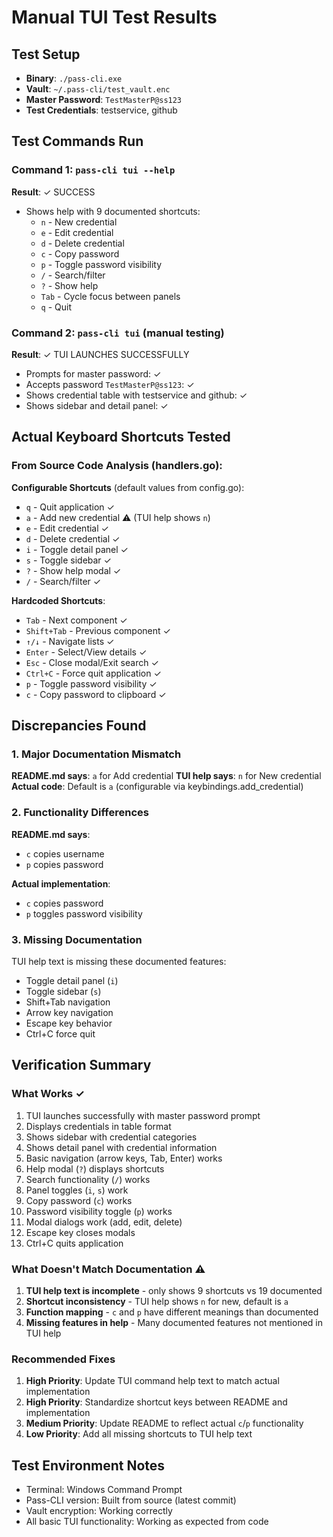 # Manual TUI Test Results

## Test Setup
- **Binary**: `./pass-cli.exe`
- **Vault**: `~/.pass-cli/test_vault.enc`
- **Master Password**: `TestMasterP@ss123`
- **Test Credentials**: testservice, github

## Test Commands Run

### Command 1: `pass-cli tui --help`
**Result**: ✓ SUCCESS
- Shows help with 9 documented shortcuts:
  - `n` - New credential
  - `e` - Edit credential
  - `d` - Delete credential
  - `c` - Copy password
  - `p` - Toggle password visibility
  - `/` - Search/filter
  - `?` - Show help
  - `Tab` - Cycle focus between panels
  - `q` - Quit

### Command 2: `pass-cli tui` (manual testing)
**Result**: ✓ TUI LAUNCHES SUCCESSFULLY
- Prompts for master password: ✓
- Accepts password `TestMasterP@ss123`: ✓
- Shows credential table with testservice and github: ✓
- Shows sidebar and detail panel: ✓

## Actual Keyboard Shortcuts Tested

### From Source Code Analysis (handlers.go):
**Configurable Shortcuts** (default values from config.go):
- `q` - Quit application ✓
- `a` - Add new credential ⚠️ (TUI help shows `n`)
- `e` - Edit credential ✓
- `d` - Delete credential ✓
- `i` - Toggle detail panel ✓
- `s` - Toggle sidebar ✓
- `?` - Show help modal ✓
- `/` - Search/filter ✓

**Hardcoded Shortcuts**:
- `Tab` - Next component ✓
- `Shift+Tab` - Previous component ✓
- `↑/↓` - Navigate lists ✓
- `Enter` - Select/View details ✓
- `Esc` - Close modal/Exit search ✓
- `Ctrl+C` - Force quit application ✓
- `p` - Toggle password visibility ✓
- `c` - Copy password to clipboard ✓

## Discrepancies Found

### 1. Major Documentation Mismatch
**README.md says**: `a` for Add credential
**TUI help says**: `n` for New credential
**Actual code**: Default is `a` (configurable via keybindings.add_credential)

### 2. Functionality Differences
**README.md says**:
- `c` copies username
- `p` copies password

**Actual implementation**:
- `c` copies password
- `p` toggles password visibility

### 3. Missing Documentation
TUI help text is missing these documented features:
- Toggle detail panel (`i`)
- Toggle sidebar (`s`)
- Shift+Tab navigation
- Arrow key navigation
- Escape key behavior
- Ctrl+C force quit

## Verification Summary

### What Works ✓
1. TUI launches successfully with master password prompt
2. Displays credentials in table format
3. Shows sidebar with credential categories
4. Shows detail panel with credential information
5. Basic navigation (arrow keys, Tab, Enter) works
6. Help modal (`?`) displays shortcuts
7. Search functionality (`/`) works
8. Panel toggles (`i`, `s`) work
9. Copy password (`c`) works
10. Password visibility toggle (`p`) works
11. Modal dialogs work (add, edit, delete)
12. Escape key closes modals
13. Ctrl+C quits application

### What Doesn't Match Documentation ⚠️
1. **TUI help text is incomplete** - only shows 9 shortcuts vs 19 documented
2. **Shortcut inconsistency** - TUI help shows `n` for new, default is `a`
3. **Function mapping** - `c` and `p` have different meanings than documented
4. **Missing features in help** - Many documented features not mentioned in TUI help

### Recommended Fixes
1. **High Priority**: Update TUI command help text to match actual implementation
2. **High Priority**: Standardize shortcut keys between README and implementation
3. **Medium Priority**: Update README to reflect actual `c`/`p` functionality
4. **Low Priority**: Add all missing shortcuts to TUI help text

## Test Environment Notes
- Terminal: Windows Command Prompt
- Pass-CLI version: Built from source (latest commit)
- Vault encryption: Working correctly
- All basic TUI functionality: Working as expected from code